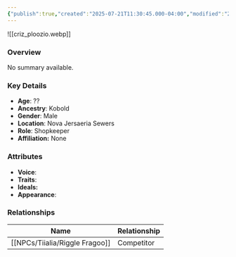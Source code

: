 ```yaml
---
{"publish":true,"created":"2025-07-21T11:30:45.000-04:00","modified":"2025-07-25T11:39:44.000-04:00","published":"2025-07-25T11:39:44.000-04:00","cssclasses":"","Age":"??","Ancestry":"Kobold","Gender":"Male","Location":["Nova Jersaeria Sewers"],"Role":["Shopkeeper"],"Affiliation":["None"],"Appearances":["[[-The High Rollers Campaign-]]"]}
---
```



![[criz_ploozio.webp]]

### Overview
No summary available.

### Key Details
- **Age**: ??
- **Ancestry**: Kobold
- **Gender**: Male
- **Location**: Nova Jersaeria Sewers
- **Role**: Shopkeeper
- **Affiliation:** None

### Attributes
- **Voice**: 
- **Traits**: 
- **Ideals:** 
- **Appearance**:

### Relationships

| Name              | Relationship |
| ----------------- | ------------ |
| [[NPCs/Tiialia/Riggle Fragoo]] | Competitor   |
